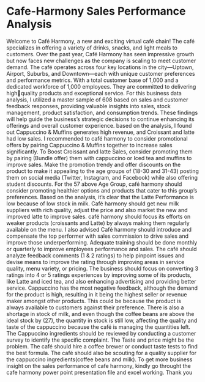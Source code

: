 # Cafe-Harmony Sales Performance Analysis
Welcome to Café Harmony, a new and exciting virtual café chain! The café specializes in offering a variety of drinks, snacks, and light meals to customers. Over the past year, Café Harmony has seen impressive growth but now faces new challenges as the company is scaling to meet customer demand.
The café operates across four key locations in the city—Uptown, Airport, Suburbs, and Downtown—each with unique customer preferences and performance metrics. With a total customer base of 1,000 and a dedicated workforce of 1,000 employees. They are committed to delivering high￾quality products and exceptional service.
For this business data analysis, I utilized a master sample of 608 based on sales and customer feedback responses, providing valuable insights into sales, stock management, product satisfaction, and consumption trends. These findings will help guide the business’s strategic decisions to continue enhancing its offerings and overall customer experience.
based on the analysis, I found out Cappuccino & Muffins generates high revenue, and Croissant and latte had low sales.
I recommended to café harmony to consider promotional offers by pairing Cappuccino & Muffins together to increase sales significantly.
To Boost Croissant and latte Sales, consider promoting them by pairing (Bundle offer) them with cappuccino or Iced tea and muffins to improve sales. 
Make the promotion trendy and offer discounts on the product to make it appealing to the age groups of (18-30 and 31-43) posting them on social media (Twitter, Instagram, and Facebook) while also offering student discounts.
For the 57 above Age Group, café harmony should consider promoting healthier options and products that cater to this group’s preferences.
Based on the analysis, it’s clear that the Latte Performance is low because of low stock in milk. Café harmony should get new milk suppliers with rich quality, adjust the price and also market the new and improved latte to improve sales.
café harmony should focus its efforts on weaker products (croissants and Latte) by always making them regularly available on the menu.
I also advised Café harmony should introduce and compensate the top performer with sales commission to drive sales and improve those underperforming.
Adequate training should be done monthly or quarterly to improve employees performance and sales.
The café should analyze feedback comments (1 & 2 ratings) to help pinpoint issues and devise means to improve the rating through improving areas in service quality, menu variety, or pricing.
The business should focus on converting 3 ratings into 4 or 5 ratings experiences by improving some of its products, like Latte and iced tea, and also enhancing advertising and providing better service.
Cappuccino has the most negative feedback, although the demand for the product is high, resulting in it being the highest seller or revenue maker amongst other products. This could be because the product is always available to customers against their preference. There is also a shortage in stock of milk, and even though the coffee beans are above the ideal stock by (27), the quantity in stock is still low, affecting the quality and taste of the cappuccino because the café is managing the quantities left.
The Cappuccino ingredients should be reviewed by conducting a customer survey to identify the specific complaint. The Taste and price might be the problem. The café should hire a coffee brewer or conduct taste tests to find the best formula. The café should also be scouting for a quality supplier for the cappuccino ingredients(coffee beans and milk).
To get more business insight on the sales performance of cafe harmony, kindly go throught the cafe harmony power point presentation file and excel working.
Thank you
